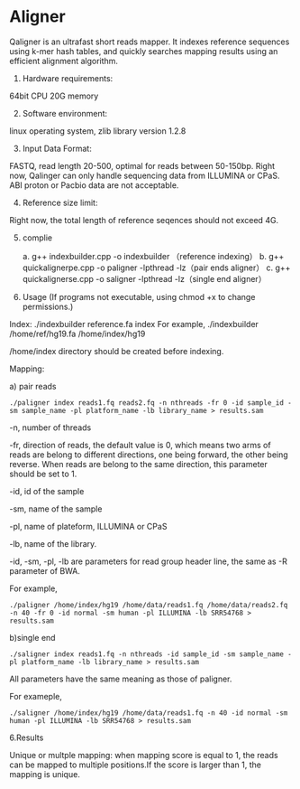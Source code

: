 # Aligner

Qaligner is an ultrafast short reads mapper. It indexes reference sequences using k-mer hash tables, and quickly searches mapping results using an efficient alignment algorithm. 

1. Hardware requirements:

64bit CPU
20G memory

2. Software environment:

linux operating system, zlib library version 1.2.8

3. Input Data Format:

FASTQ, read length 20-500, optimal for reads between 50-150bp. Right now, Qalinger can only handle sequencing data from ILLUMINA or CPaS. ABI proton or Pacbio data are not acceptable. 

4. Reference size limit:

Right now, the total length of reference seqences should not exceed 4G. 

5. complie

    a.  g++ indexbuilder.cpp -o indexbuilder （reference indexing）
    b.  g++ quickalignerpe.cpp -o paligner -lpthread -lz（pair ends aligner）
    c.  g++ quickalignerse.cpp -o saligner -lpthread -lz（single end aligner）

5. Usage (If programs not executable, using chmod +x to change permissions.)

Index:
	./indexbuilder	reference.fa index 
For example,
	 ./indexbuilder /home/ref/hg19.fa /home/index/hg19

/home/index directory should be created before indexing.

Mapping:

a) pair reads 

	./paligner index reads1.fq reads2.fq -n nthreads -fr 0 -id sample_id -sm sample_name -pl platform_name -lb library_name > results.sam

-n, number of threads

-fr, direction of reads, the default value is 0, which means two arms of reads are belong to different directions, one being forward, the other being reverse. When reads are belong to the same direction, this parameter should be set to 1.

-id, id of the sample

-sm, name of the sample

-pl, name of plateform, ILLUMINA or CPaS

-lb, name of the library.

-id, -sm, -pl, -lb are parameters for read group header line, the same as -R parameter of BWA.

For example,

	./paligner /home/index/hg19 /home/data/reads1.fq /home/data/reads2.fq -n 40 -fr 0 -id normal -sm human -pl ILLUMINA -lb SRR54768 > results.sam

b)single end

	./saligner index reads1.fq -n nthreads -id sample_id -sm sample_name -pl platform_name -lb library_name > results.sam

All parameters have the same meaning as those of paligner. 

For exameple,

	./saligner /home/index/hg19 /home/data/reads1.fq -n 40 -id normal -sm human -pl ILLUMINA -lb SRR54768 > results.sam

6.Results 

Unique or multple mapping: when mapping score is equal to 1, the reads can be mapped to multiple positions.If the score is larger than 1, the mapping is unique.
